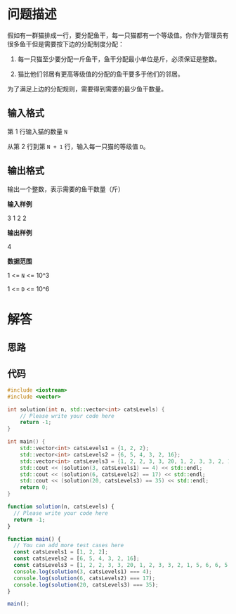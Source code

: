 # 问题描述

假如有一群猫排成一行，要分配鱼干，每一只猫都有一个等级值。你作为管理员有很多鱼干但是需要按下边的分配制度分配：

1. 每一只猫至少要分配一斤鱼干，鱼干分配最小单位是斤，必须保证是整数。

2. 猫比他们邻居有更高等级值的分配的鱼干要多于他们的邻居。

为了满足上边的分配规则，需要得到需要的最少鱼干数量。

## 输入格式

第 1 行输入猫的数量 `N`

从第 2 行到第 `N + 1` 行，输入每一只猫的等级值 `D`。

## 输出格式

输出一个整数，表示需要的鱼干数量（斤）

**输入样例**

3
1
2
2

**输出样例**

4

**数据范围**

1 <= `N` <= 10^3

1 <= `D` <= 10^6

# 解答

## 思路

## 代码

```cpp
#include <iostream>
#include <vector>

int solution(int n, std::vector<int> catsLevels) {
    // Please write your code here
    return -1;
}

int main() {
    std::vector<int> catsLevels1 = {1, 2, 2};
    std::vector<int> catsLevels2 = {6, 5, 4, 3, 2, 16};
    std::vector<int> catsLevels3 = {1, 2, 2, 3, 3, 20, 1, 2, 3, 3, 2, 1, 5, 6, 6, 5, 5, 7, 7, 4};
    std::cout << (solution(3, catsLevels1) == 4) << std::endl;
    std::cout << (solution(6, catsLevels2) == 17) << std::endl;
    std::cout << (solution(20, catsLevels3) == 35) << std::endl;
    return 0;
}
```

```js
function solution(n, catsLevels) {
  // Please write your code here
  return -1;
}

function main() {
  // You can add more test cases here
  const catsLevels1 = [1, 2, 2];
  const catsLevels2 = [6, 5, 4, 3, 2, 16];
  const catsLevels3 = [1, 2, 2, 3, 3, 20, 1, 2, 3, 3, 2, 1, 5, 6, 6, 5, 5, 7, 7, 4];
  console.log(solution(3, catsLevels1) === 4);
  console.log(solution(6, catsLevels2) === 17);
  console.log(solution(20, catsLevels3) === 35);
}

main();
```